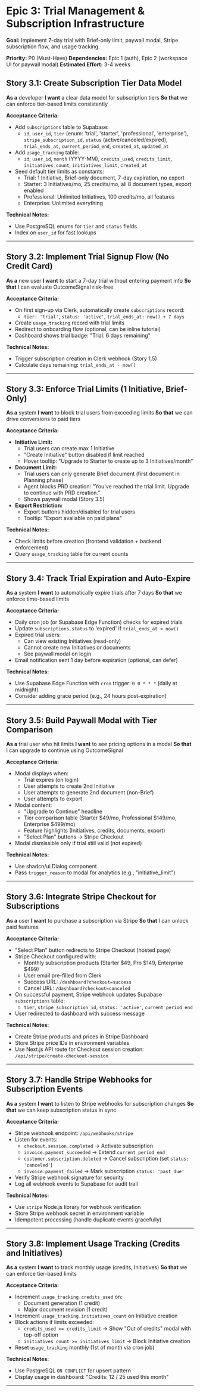 # Epic 3: Trial Management & Subscription Infrastructure

**Goal:** Implement 7-day trial with Brief-only limit, paywall modal, Stripe subscription flow, and usage tracking.

**Priority:** P0 (Must-Have)
**Dependencies:** Epic 1 (auth), Epic 2 (workspace UI for paywall modal)
**Estimated Effort:** 3-4 weeks

## Story 3.1: Create Subscription Tier Data Model
**As a** developer
**I want** a clear data model for subscription tiers
**So that** we can enforce tier-based limits consistently

**Acceptance Criteria:**
- Add `subscriptions` table to Supabase:
  - `id`, `user_id`, `tier` (enum: 'trial', 'starter', 'professional', 'enterprise'), `stripe_subscription_id`, `status` (active/canceled/expired), `trial_ends_at`, `current_period_end`, `created_at`, `updated_at`
- Add `usage_tracking` table:
  - `id`, `user_id`, `month` (YYYY-MM), `credits_used`, `credits_limit`, `initiatives_count`, `initiatives_limit`, `created_at`
- Seed default tier limits as constants:
  - Trial: 1 Initiative, Brief-only document, 7-day expiration, no export
  - Starter: 3 Initiatives/mo, 25 credits/mo, all 8 document types, export enabled
  - Professional: Unlimited Initiatives, 100 credits/mo, all features
  - Enterprise: Unlimited everything

**Technical Notes:**
- Use PostgreSQL enums for `tier` and `status` fields
- Index on `user_id` for fast lookups

---

## Story 3.2: Implement Trial Signup Flow (No Credit Card)
**As a** new user
**I want** to start a 7-day trial without entering payment info
**So that** I can evaluate OutcomeSignal risk-free

**Acceptance Criteria:**
- On first sign-up via Clerk, automatically create `subscriptions` record:
  - `tier: 'trial'`, `status: 'active'`, `trial_ends_at: now() + 7 days`
- Create `usage_tracking` record with trial limits
- Redirect to onboarding flow (optional, can be inline tutorial)
- Dashboard shows trial badge: "Trial: 6 days remaining"

**Technical Notes:**
- Trigger subscription creation in Clerk webhook (Story 1.5)
- Calculate days remaining: `trial_ends_at - now()`

---

## Story 3.3: Enforce Trial Limits (1 Initiative, Brief-Only)
**As a** system
**I want** to block trial users from exceeding limits
**So that** we can drive conversions to paid tiers

**Acceptance Criteria:**
- **Initiative Limit:**
  - Trial users can create max 1 Initiative
  - "Create Initiative" button disabled if limit reached
  - Hover tooltip: "Upgrade to Starter to create up to 3 Initiatives/month"
- **Document Limit:**
  - Trial users can only generate Brief document (first document in Planning phase)
  - Agent blocks PRD creation: "You've reached the trial limit. Upgrade to continue with PRD creation."
  - Shows paywall modal (Story 3.5)
- **Export Restriction:**
  - Export buttons hidden/disabled for trial users
  - Tooltip: "Export available on paid plans"

**Technical Notes:**
- Check limits before creation (frontend validation + backend enforcement)
- Query `usage_tracking` table for current counts

---

## Story 3.4: Track Trial Expiration and Auto-Expire
**As a** system
**I want** to automatically expire trials after 7 days
**So that** we enforce time-based limits

**Acceptance Criteria:**
- Daily cron job (or Supabase Edge Function) checks for expired trials
- Update `subscriptions.status` to 'expired' if `trial_ends_at < now()`
- Expired trial users:
  - Can view existing Initiatives (read-only)
  - Cannot create new Initiatives or documents
  - See paywall modal on login
- Email notification sent 1 day before expiration (optional, can defer)

**Technical Notes:**
- Use Supabase Edge Function with `cron` trigger: `0 0 * * *` (daily at midnight)
- Consider adding grace period (e.g., 24 hours post-expiration)

---

## Story 3.5: Build Paywall Modal with Tier Comparison
**As a** trial user who hit limits
**I want** to see pricing options in a modal
**So that** I can upgrade to continue using OutcomeSignal

**Acceptance Criteria:**
- Modal displays when:
  - Trial expires (on login)
  - User attempts to create 2nd Initiative
  - User attempts to generate 2nd document (non-Brief)
  - User attempts to export
- Modal content:
  - "Upgrade to Continue" headline
  - Tier comparison table (Starter $49/mo, Professional $149/mo, Enterprise $499/mo)
  - Feature highlights (Initiatives, credits, documents, export)
  - "Select Plan" buttons → Stripe Checkout
- Modal dismissible only if trial still valid (not expired)

**Technical Notes:**
- Use shadcn/ui Dialog component
- Pass `trigger_reason` to modal for analytics (e.g., "initiative_limit")

---

## Story 3.6: Integrate Stripe Checkout for Subscriptions
**As a** user
**I want** to purchase a subscription via Stripe
**So that** I can unlock paid features

**Acceptance Criteria:**
- "Select Plan" button redirects to Stripe Checkout (hosted page)
- Stripe Checkout configured with:
  - Monthly subscription products (Starter $49, Pro $149, Enterprise $499)
  - User email pre-filled from Clerk
  - Success URL: `/dashboard?checkout=success`
  - Cancel URL: `/dashboard?checkout=canceled`
- On successful payment, Stripe webhook updates Supabase `subscriptions` table:
  - `tier`, `stripe_subscription_id`, `status: 'active'`, `current_period_end`
- User redirected to dashboard with success message

**Technical Notes:**
- Create Stripe products and prices in Stripe Dashboard
- Store Stripe price IDs in environment variables
- Use Next.js API route for Checkout session creation: `/api/stripe/create-checkout-session`

---

## Story 3.7: Handle Stripe Webhooks for Subscription Events
**As a** system
**I want** to listen to Stripe webhooks for subscription changes
**So that** we can keep subscription status in sync

**Acceptance Criteria:**
- Stripe webhook endpoint: `/api/webhooks/stripe`
- Listen for events:
  - `checkout.session.completed` → Activate subscription
  - `invoice.payment_succeeded` → Extend `current_period_end`
  - `customer.subscription.deleted` → Cancel subscription (set `status: 'canceled'`)
  - `invoice.payment_failed` → Mark subscription `status: 'past_due'`
- Verify Stripe webhook signature for security
- Log all webhook events to Supabase for audit trail

**Technical Notes:**
- Use `stripe` Node.js library for webhook verification
- Store Stripe webhook secret in environment variable
- Idempotent processing (handle duplicate events gracefully)

---

## Story 3.8: Implement Usage Tracking (Credits and Initiatives)
**As a** system
**I want** to track monthly usage (credits, Initiatives)
**So that** we can enforce tier-based limits

**Acceptance Criteria:**
- Increment `usage_tracking.credits_used` on:
  - Document generation (1 credit)
  - Major document revision (1 credit)
- Increment `usage_tracking.initiatives_count` on Initiative creation
- Block actions if limits exceeded:
  - `credits_used >= credits_limit` → Show "Out of credits" modal with top-off option
  - `initiatives_count >= initiatives_limit` → Block Initiative creation
- Reset `usage_tracking` monthly (1st of month via cron job)

**Technical Notes:**
- Use PostgreSQL `ON CONFLICT` for upsert pattern
- Display usage in dashboard: "Credits: 12 / 25 used this month"

---
